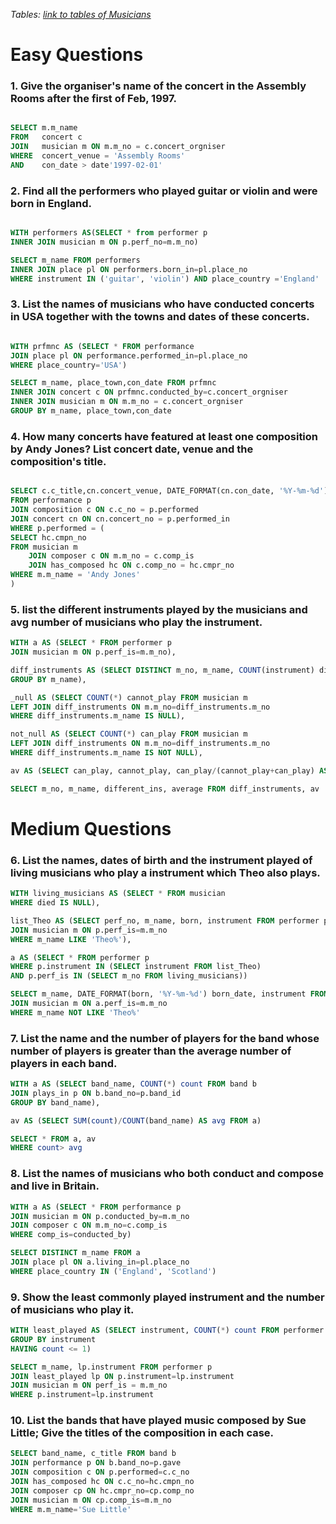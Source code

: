 *Tables:* *[link to tables of Musicians](https://db.grussell.org/ermusician.html)*

# Easy Questions

### 1. Give the organiser's name of the concert in the Assembly Rooms after the first of Feb, 1997.

```sql

SELECT m.m_name
FROM   concert c
JOIN   musician m ON m.m_no = c.concert_orgniser
WHERE  concert_venue = 'Assembly Rooms'
AND    con_date > date'1997-02-01'
```


### 2. Find all the performers who played guitar or violin and were born in England.

```sql

WITH performers AS(SELECT * from performer p
INNER JOIN musician m ON p.perf_no=m.m_no)

SELECT m_name FROM performers
INNER JOIN place pl ON performers.born_in=pl.place_no
WHERE instrument IN ('guitar', 'violin') AND place_country ='England'
```


### 3. List the names of musicians who have conducted concerts in USA together with the towns and dates of these concerts.

```sql

WITH prfmnc AS (SELECT * FROM performance
JOIN place pl ON performance.performed_in=pl.place_no
WHERE place_country='USA')

SELECT m_name, place_town,con_date FROM prfmnc 
INNER JOIN concert c ON prfmnc.conducted_by=c.concert_orgniser
INNER JOIN musician m ON m.m_no = c.concert_orgniser
GROUP BY m_name, place_town,con_date
```

### 4. How many concerts have featured at least one composition by Andy Jones? List concert date, venue and the composition's title.

```sql

SELECT c.c_title,cn.concert_venue, DATE_FORMAT(cn.con_date, '%Y-%m-%d') con_date
FROM performance p
JOIN composition c ON c.c_no = p.performed
JOIN concert cn ON cn.concert_no = p.performed_in
WHERE p.performed = (
SELECT hc.cmpn_no
FROM musician m
    JOIN composer c ON m.m_no = c.comp_is
    JOIN has_composed hc ON c.comp_no = hc.cmpr_no
WHERE m.m_name = 'Andy Jones'
)
```

### 5. list the different instruments played by the musicians and avg number of musicians who play the instrument.

```sql
WITH a AS (SELECT * FROM performer p
JOIN musician m ON p.perf_is=m.m_no),

diff_instruments AS (SELECT DISTINCT m_no, m_name, COUNT(instrument) different_ins FROM a
GROUP BY m_name),

_null AS (SELECT COUNT(*) cannot_play FROM musician m
LEFT JOIN diff_instruments ON m.m_no=diff_instruments.m_no
WHERE diff_instruments.m_name IS NULL),

not_null AS (SELECT COUNT(*) can_play FROM musician m
LEFT JOIN diff_instruments ON m.m_no=diff_instruments.m_no
WHERE diff_instruments.m_name IS NOT NULL),

av AS (SELECT can_play, cannot_play, can_play/(cannot_play+can_play) AS average FROM _null,not_null)

SELECT m_no, m_name, different_ins, average FROM diff_instruments, av
```
# Medium Questions

### 6. List the names, dates of birth and the instrument played of living musicians who play a instrument which Theo also plays.

```sql
WITH living_musicians AS (SELECT * FROM musician
WHERE died IS NULL),

list_Theo AS (SELECT perf_no, m_name, born, instrument FROM performer p
JOIN musician m ON p.perf_is=m.m_no
WHERE m_name LIKE 'Theo%'),

a AS (SELECT * FROM performer p
WHERE p.instrument IN (SELECT instrument FROM list_Theo) 
AND p.perf_is IN (SELECT m_no FROM living_musicians))

SELECT m_name, DATE_FORMAT(born, '%Y-%m-%d') born_date, instrument FROM a
JOIN musician m ON a.perf_is=m.m_no
WHERE m_name NOT LIKE 'Theo%'
```

### 7. List the name and the number of players for the band whose number of players is greater than the average number of players in each band.

```sql
WITH a AS (SELECT band_name, COUNT(*) count FROM band b
JOIN plays_in p ON b.band_no=p.band_id
GROUP BY band_name),

av AS (SELECT SUM(count)/COUNT(band_name) AS avg FROM a)

SELECT * FROM a, av
WHERE count> avg
```

### 8. List the names of musicians who both conduct and compose and live in Britain.

```sql
WITH a AS (SELECT * FROM performance p
JOIN musician m ON p.conducted_by=m.m_no
JOIN composer c ON m.m_no=c.comp_is
WHERE comp_is=conducted_by)

SELECT DISTINCT m_name FROM a
JOIN place pl ON a.living_in=pl.place_no
WHERE place_country IN ('England', 'Scotland')
```

### 9. Show the least commonly played instrument and the number of musicians who play it.

```sql
WITH least_played AS (SELECT instrument, COUNT(*) count FROM performer
GROUP BY instrument
HAVING count <= 1)

SELECT m_name, lp.instrument FROM performer p
JOIN least_played lp ON p.instrument=lp.instrument
JOIN musician m ON perf_is = m.m_no
WHERE p.instrument=lp.instrument
```

### 10. List the bands that have played music composed by Sue Little; Give the titles of the composition in each case.

```sql
SELECT band_name, c_title FROM band b
JOIN performance p ON b.band_no=p.gave
JOIN composition c ON p.performed=c.c_no
JOIN has_composed hc ON c.c_no=hc.cmpn_no
JOIN composer cp ON hc.cmpr_no=cp.comp_no
JOIN musician m ON cp.comp_is=m.m_no
WHERE m.m_name='Sue Little'
```

